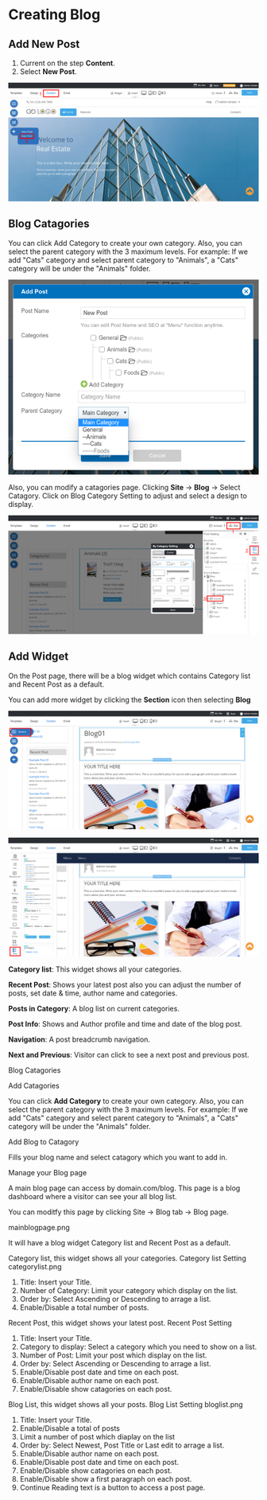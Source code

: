 # Creating Blog

## Add New Post

1. Current on the step **Content**.
1. Select **New Post**.

![image](images/blog01.png)

## Blog Catagories

You can click Add Category to create your own category. Also, you can select the parent category with the 3 maximum levels. For example: If we add "Cats" category and select parent category to "Animals", a "Cats" category will be under the "Animals" folder.

![image](images/blog02.png)

Also, you can modify a catagories page. Clicking **Site** -> **Blog** -> Select Catagory. 
Click on Blog Category Setting to adjust and select a design to display.

![image](images/blog02-1.png)

## Add Widget

On the Post page, there will be a blog widget which contains Category list and Recent Post as a default. 


You can add more widget by clicking the **Section** icon then selecting **Blog**

![image](images/blog03.png)

![image](images/blog04.png)


**Category list**: This widget shows all your categories.

**Recent Post**: Shows your latest post also you can adjust the number of posts, set date & time, author name and categories.

**Posts in Category**: A blog list on current categories.

**Post Info**: Shows and Author profile and time and date of the blog post.

**Navigation**: A post breadcrumb navigation.

**Next and Previous**: Visitor can click to see a next post and previous post.

Blog Catagories

Add Catagories

You can click **Add Category** to create your own category. Also, you can select the parent category with the 3 maximum levels. For example: If we add "Cats" category and select parent category to "Animals", a "Cats" category will be under the "Animals" folder.

Add Blog to Catagory

Fills your blog name and select catagory which you want to add in.

Manage your Blog page

A main blog page can access by domain.com/blog. This page is a blog dashboard where a visitor can see your all blog list. 

You can moditfy this page by clicking Site -> Blog tab -> Blog page.

mainblogpage.png

It will have a blog widget Category list and Recent Post as a default.

Category list, this widget shows all your categories.
Category list Setting
categorylist.png
1. Title: Insert your Title.
2. Number of Category: Limit your category which display on the list.
3. Order by: Select Ascending or Descending to arrage a list.
4. Enable/Disable a total number of posts.


Recent Post, this widget shows your latest post.
Recent Post Setting
1. Title: Insert your Title.
2. Category to display: Select a category which you need to show on a list.
3. Number of Post: Limit your post which display on the list.
4. Order by: Select Ascending or Descending to arrage a list.
5. Enable/Disable post date and time on each post.
6. Enable/Disable author name on each post.
7. Enable/Disable show catagories on each post.

Blog List, this widget shows all your posts.
Blog List Setting
bloglist.png
1. Title: Insert your Title.
2. Enable/Disable a total of posts
3. Limit a number of post which diaplay on the list
4. Order by: Select Newest, Post Title or Last edit to arrage a list.
5. Enable/Disable author name on each post.
6. Enable/Disable post date and time on each post.
7. Enable/Disable show catagories on each post.
8. Enable/Disable show a first paragraph on each post.
9. Continue Reading text is a button to access a post page.



